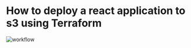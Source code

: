 # How to deploy a react application to  s3 using Terraform

![workflow](https://github.com/zablon-oigo/workout/actions/workflows/deploy.yml/badge.svg)
